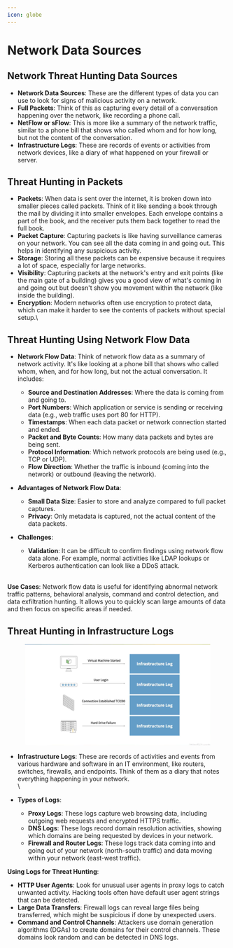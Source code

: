 ```yaml
---
icon: globe
---
```


# Network Data Sources

## Network Threat Hunting Data Sources

* **Network Data Sources**: These are the different types of data you can use to look for signs of malicious activity on a network.
* **Full Packets**: Think of this as capturing every detail of a conversation happening over the network, like recording a phone call.
* **NetFlow or sFlow**: This is more like a summary of the network traffic, similar to a phone bill that shows who called whom and for how long, but not the content of the conversation.
* **Infrastructure Logs**: These are records of events or activities from network devices, like a diary of what happened on your firewall or server.

## Threat Hunting in Packets

* **Packets**: When data is sent over the internet, it is broken down into smaller pieces called packets. Think of it like sending a book through the mail by dividing it into smaller envelopes. Each envelope contains a part of the book, and the receiver puts them back together to read the full book.
* **Packet Capture**: Capturing packets is like having surveillance cameras on your network. You can see all the data coming in and going out. This helps in identifying any suspicious activity.
* **Storage**: Storing all these packets can be expensive because it requires a lot of space, especially for large networks.
* **Visibility**: Capturing packets at the network's entry and exit points (like the main gate of a building) gives you a good view of what's coming in and going out but doesn't show you movement within the network (like inside the building).
* **Encryption**: Modern networks often use encryption to protect data, which can make it harder to see the contents of packets without special setup.\


## Threat Hunting Using Network Flow Data

*   **Network Flow Data**: Think of network flow data as a summary of network activity. It's like looking at a phone bill that shows who called whom, when, and for how long, but not the actual conversation. It includes:

    * **Source and Destination Addresses**: Where the data is coming from and going to.
    * **Port Numbers**: Which application or service is sending or receiving data (e.g., web traffic uses port 80 for HTTP).
    * **Timestamps**: When each data packet or network connection started and ended.
    * **Packet and Byte Counts**: How many data packets and bytes are being sent.
    * **Protocol Information**: Which network protocols are being used (e.g., TCP or UDP).
    * **Flow Direction**: Whether the traffic is inbound (coming into the network) or outbound (leaving the network).


*   **Advantages of Network Flow Data**:

    * **Small Data Size**: Easier to store and analyze compared to full packet captures.
    * **Privacy**: Only metadata is captured, not the actual content of the data packets.


* **Challenges**:
  * **Validation**: It can be difficult to confirm findings using network flow data alone. For example, normal activities like LDAP lookups or Kerberos authentication can look like a DDoS attack.

\
**Use Cases**: Network flow data is useful for identifying abnormal network traffic patterns, behavioral analysis, command and control detection, and data exfiltration hunting. It allows you to quickly scan large amounts of data and then focus on specific areas if needed.



## Threat Hunting  in Infrastructure Logs

<figure><img src="../../.gitbook/assets/image (2) (1) (1).png" alt=""><figcaption></figcaption></figure>

* **Infrastructure Logs**: These are records of activities and events from various hardware and software in an IT environment, like routers, switches, firewalls, and endpoints. Think of them as a diary that notes everything happening in your network.\
  \

*   **Types of Logs**:

    * **Proxy Logs**: These logs capture web browsing data, including outgoing web requests and encrypted HTTPS traffic.
    * **DNS Logs**: These logs record domain resolution activities, showing which domains are being requested by devices in your network.
    * **Firewall and Router Logs**: These logs track data coming into and going out of your network (north-south traffic) and data moving within your network (east-west traffic).



**Using Logs for Threat Hunting**:

* **HTTP User Agents**: Look for unusual user agents in proxy logs to catch unwanted activity. Hacking tools often have default user agent strings that can be detected.
* **Large Data Transfers**: Firewall logs can reveal large files being transferred, which might be suspicious if done by unexpected users.
* **Command and Control Channels**: Attackers use domain generation algorithms (DGAs) to create domains for their control channels. These domains look random and can be detected in DNS logs.
